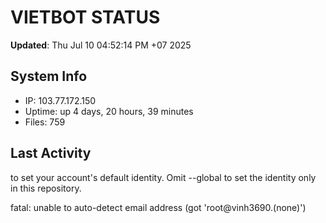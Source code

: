 # VIETBOT STATUS
**Updated**: Thu Jul 10 04:52:14 PM +07 2025

## System Info
- IP: 103.77.172.150
- Uptime: up 4 days, 20 hours, 39 minutes
- Files: 759

## Last Activity

to set your account's default identity.
Omit --global to set the identity only in this repository.

fatal: unable to auto-detect email address (got 'root@vinh3690.(none)')
